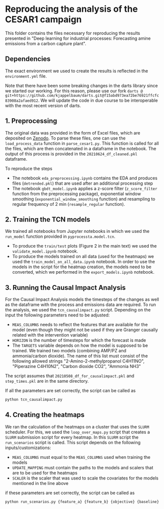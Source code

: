 # Reproducing the analysis of the CESAR1 campaign

This folder contains the files necessary for reproducing the results presented in "Deep learning for industrial processes: Forecasting amine emissions from a carbon capture plant".

## Dependencies

The exact environment we used to create the results is reflected in the `environment.yml` file.

Note that there have been some breaking changes in the darts library since we started our working. For this reason, please use our fork `darts @ git+https://github.com/kjappelbaum/darts.git@f15abd973ea72be76921ffcfc83908a2afaed912`. We will update the code in due course to be interoperable with the most recent version of darts.

## 1. Preprocessing

The original data was provided in the form of Excel files, which are deposited on [Zenodo](https://dx.doi.org/10.5281/zenodo.5153417).
To parse these files, one can use the `load_process_data` function in `parse_cesar1.py`.
This function is called for all the files, which are then concatenated in a dataframe in the notebook.
The output of this process is provided in the `20210624_df_cleaned.pkl` dataframe.

To reproduce the steps

- The notebook `eda_preprocessing.ipynb` contains the EDA and produces files (`detrended.pkl`) that are used after an additional processing step
- The notebook `gbdt_model.ipynb` applies a z-score filter (`z_score_filter` function from the preprocessing package), exponential window smoothing (`exponential_window_smoothing` function) and resampling to regular frequency of 2 min (`resample_regular` function).

## 2. Training the TCN models

We trained all notebooks from Jupyter notebooks in which we used the `run_model` function provided in `pyprocessta.model.tcn`.

- To produce the `train/test` plots (Figure 2 in the main text) we used the `validate_model.ipynb` notebook.
- To produce the models trained on all data (used for the heatmaps) we used the `train_model_on_all_data.ipynb` notebook. In order to use the models in the script for the heatmap creation, the models need to be converted, which we performed in the `export_models.ipynb` notebook.

## 3. Running the Causal Impact Analysis

For the Causal Impact Analysis models the timesteps of the changes as well as the dataframe with the process and emissions data are required.
To run the analysis, we used the `tcn_causalimpact.py` script. Depending on the input the following parameters need to be adjusted:

- `MEAS_COLUMNS` needs to reflect the features that are available for the model (even though they might not be used if they are Granger causally related with the intervention variable)
- `HORIZON` is the number of timesteps for which the forecast is made
- The `TARGETS` variable depends on how the model is supposed to be trained. We trained two models (combining AMP/PZ and ammonia/carbon dioxide). The name of this list must consist of the following allowed strings "2-Amino-2-methylpropanol C4H11NO", "Piperazine C4H10N2",
  "Carbon dioxide CO2", "Ammonia NH3"

The script assumes that `20210508_df_for_causalimpact.pkl` and `step_times.pkl` are in the same directory.

If all the parameters are set correctly, the script can be called as

```bash
python tcn_causalimpact.py
```

## 4. Creating the heatmaps

We ran the calculation of the heatmaps on a cluster that uses the `SLURM` scheduler. For this, we used the `loop_over_maps.py` script that creates a `SLURM` submission script for every heatmap. In this `SLURM` script the `run_scenarios` script is called. This script depends on the following inputs/customizations:

- `MEAS_COLUMNS` must equal to the `MEAS_COLUMNS` used when training the models
- `UPDATE_MAPPING` must contain the paths to the models and scalers that are to be used for the heatmaps
- `SCALER` is the scaler that was used to scale the covariates for the models mentioned in the line above

if these parameters are set correctly, the script can be called as

```bash
python run_scenarios.py {feature_a} {feature_b} {objective} {baseline}
```

